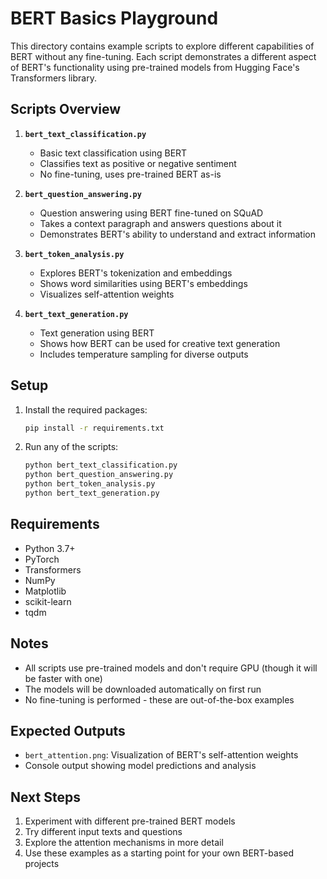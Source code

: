 # BERT Basics Playground

This directory contains example scripts to explore different capabilities of BERT without any fine-tuning. Each script demonstrates a different aspect of BERT's functionality using pre-trained models from Hugging Face's Transformers library.

## Scripts Overview

1. **`bert_text_classification.py`**
   - Basic text classification using BERT
   - Classifies text as positive or negative sentiment
   - No fine-tuning, uses pre-trained BERT as-is

2. **`bert_question_answering.py`**
   - Question answering using BERT fine-tuned on SQuAD
   - Takes a context paragraph and answers questions about it
   - Demonstrates BERT's ability to understand and extract information

3. **`bert_token_analysis.py`**
   - Explores BERT's tokenization and embeddings
   - Shows word similarities using BERT's embeddings
   - Visualizes self-attention weights

4. **`bert_text_generation.py`**
   - Text generation using BERT
   - Shows how BERT can be used for creative text generation
   - Includes temperature sampling for diverse outputs

## Setup

1. Install the required packages:
   ```bash
   pip install -r requirements.txt
   ```

2. Run any of the scripts:
   ```bash
   python bert_text_classification.py
   python bert_question_answering.py
   python bert_token_analysis.py
   python bert_text_generation.py
   ```

## Requirements

- Python 3.7+
- PyTorch
- Transformers
- NumPy
- Matplotlib
- scikit-learn
- tqdm

## Notes

- All scripts use pre-trained models and don't require GPU (though it will be faster with one)
- The models will be downloaded automatically on first run
- No fine-tuning is performed - these are out-of-the-box examples

## Expected Outputs

- `bert_attention.png`: Visualization of BERT's self-attention weights
- Console output showing model predictions and analysis

## Next Steps

1. Experiment with different pre-trained BERT models
2. Try different input texts and questions
3. Explore the attention mechanisms in more detail
4. Use these examples as a starting point for your own BERT-based projects
